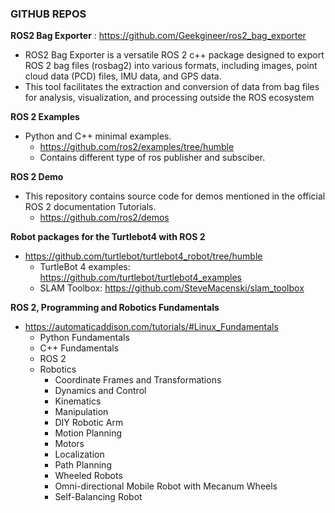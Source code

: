 ### GITHUB REPOS 

**ROS2 Bag Exporter** : https://github.com/Geekgineer/ros2_bag_exporter
   - ROS2 Bag Exporter is a versatile ROS 2 c++ package designed to export ROS 2 bag files (rosbag2) into various formats, including images, point cloud data (PCD) files, IMU data, and GPS data.
   -  This tool facilitates the extraction and conversion of data from bag files for analysis, visualization, and processing outside the ROS ecosystem

**ROS 2 Examples**
* Python and C++ minimal examples.
   - https://github.com/ros2/examples/tree/humble
   - Contains different type of ros publisher and subsciber.

**ROS 2 Demo**
* This repository contains source code for demos mentioned in the official ROS 2 documentation Tutorials.
   - https://github.com/ros2/demos 

**Robot packages for the Turtlebot4 with ROS 2**
- https://github.com/turtlebot/turtlebot4_robot/tree/humble
    - TurtleBot 4 examples: https://github.com/turtlebot/turtlebot4_examples
    - SLAM Toolbox: https://github.com/SteveMacenski/slam_toolbox

**ROS 2, Programming and Robotics Fundamentals**
* https://automaticaddison.com/tutorials/#Linux_Fundamentals
   - Python Fundamentals
   - C++ Fundamentals
   - ROS 2
   - Robotics
       - Coordinate Frames and Transformations
       - Dynamics and Control
       - Kinematics
       - Manipulation
       - DIY Robotic Arm
       - Motion Planning
       - Motors
       - Localization
       - Path Planning
       - Wheeled Robots
       - Omni-directional Mobile Robot with Mecanum Wheels
       - Self-Balancing Robot
